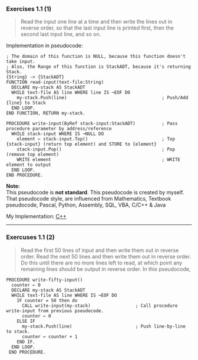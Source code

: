 ### Exercises 1.1 (1)
> Read the input one line at a time and then write the lines out in reverse order, so that the last input line is printed first, then the second last input line, and so on.

Implementation in pseudocode:
```
; The domain of this function is NULL, because this function doesn't take input.
; Also, the Range of this function is StackADT, because it's returning Stack.          
{String} -> {StackADT}                           
FUNCTION read-input(text-file:String)
  DECLARE my-stack AS StackADT
  WHILE text-file AS line WHERE line IS ¬EOF DO           
    my-stack.Push(line)                                    ; Push/Add {line} to Stack
  END LOOP.
END FUNCTION, RETURN my-stack.

PROCEDURE write-input(ByRef stack-input:StackADT)          ; Pass procedure parameter by address/reference
  WHILE stack-input WHERE IS ¬NULL DO
    element ← stack-input.Top()                            ; Top {stack-input} (return top element) and STORE to {element}
    stack-input.Pop()                                      ; Pop (remove top element)
    WRITE element                                          ; WRITE element to output
  END LOOP.
END PROCEDURE.
```
**Note:** \
This pseudocode is **not standard**. This pseudocode is created by myself. \
That pseudocode style, are influenced from Mathematics, Textbook pseudocode, Pascal, Python, Assembly, SQL, VBA, C/C++ & Java

My Implementation: [C++](https://gist.github.com/afifabroory/e03c2179550c72828ea40bd38d909e0e)

---

### Exercuses 1.1 (2)
> Read the first 50 lines of input and then write them out in reverse order. Read the next 50 lines and then write them out in reverse order. Do this until there are no more lines left to read, at which point any remaining lines should be output in reverse order.
In this pseudocode,
```
PROCEDURE write-fifty-input()
  counter ← 0
  DECLARE my-stack AS StackADT
  WHILE text-file AS line WHERE IS ¬EOF DO
    IF counter = 50 then do
      CALL write-input(my-stack)                 ; Call procedure write-input from previous pseudocode.
      counter ← 0
    ELSE IF
      my-stack.Push(line)                        ; Push line-by-line to stack.
      counter ← counter + 1
    END IF.
  END LOOP.
 END PROCEDURE.
```
